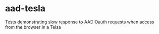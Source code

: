 # aad-tesla
Tests demonstrating slow response to AAD Oauth requests when access from the browser in a Telsa
